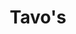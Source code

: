 ---
title: "Tavo's"
url: /ciudad-autonoma-de-buenos-aires/tavos-avenida-corrientes/
shop: Schuhe
---